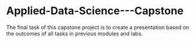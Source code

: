 # Applied-Data-Science---Capstone
The final task of this capstone project is to create a presentation based on the outcomes of all tasks in previous modules and labs.
